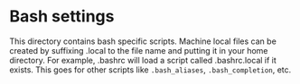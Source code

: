 # Bash settings

This directory contains bash specific scripts. Machine local files can be
created by suffixing .local to the file name and putting it in your home
directory. For example, .bashrc will load a script called .bashrc.local if it
exists. This goes for other scripts like `.bash_aliases`, `.bash_completion`,
etc.
